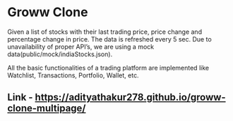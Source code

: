 # Groww Clone

Given a list of stocks with their last trading price, price change and percentage change in price. The data is refreshed every 5 sec. 
Due to unavailability of proper API’s,  we are using a mock data(public/mock/indiaStocks.json).

All the basic functionalities of a trading platform are implemented like Watchlist, Transactions, Portfolio, Wallet, etc.

## Link - https://adityathakur278.github.io/groww-clone-multipage/
